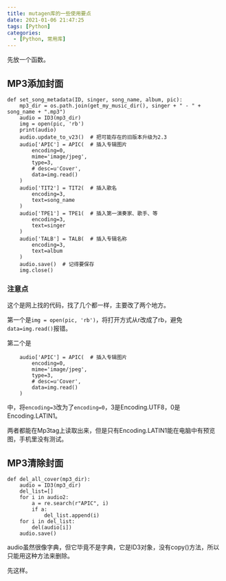 ```yaml
---
title: mutagen库的一些使用要点
date: 2021-01-06 21:47:25
tags: [Python]
categories: 
  - [Python, 常用库]
---
```

先放一个函数。

<!-- more -->

## MP3添加封面

```
def set_song_metadata(ID, singer, song_name, album, pic):
    mp3_dir = os.path.join(get_my_music_dir(), singer + " - " + song_name + ".mp3")
    audio = ID3(mp3_dir)
    img = open(pic, 'rb')
    print(audio)
    audio.update_to_v23()  # 把可能存在的旧版本升级为2.3
    audio['APIC'] = APIC(  # 插入专辑图片
        encoding=0,
        mime='image/jpeg',
        type=3,
        # desc=u'Cover',
        data=img.read()
    )
    audio['TIT2'] = TIT2(  # 插入歌名
        encoding=3,
        text=song_name
    )
    audio['TPE1'] = TPE1(  # 插入第一演奏家、歌手、等
        encoding=3,
        text=singer
    )
    audio['TALB'] = TALB(  # 插入专辑名称
        encoding=3,
        text=album
    )
    audio.save()  # 记得要保存
    img.close()
```

### 注意点

这个是网上找的代码，找了几个都一样，主要改了两个地方。

第一个是`img = open(pic, 'rb')`，将打开方式从r改成了rb，避免`data=img.read()`报错。

第二个是
```
    audio['APIC'] = APIC(  # 插入专辑图片
        encoding=0,
        mime='image/jpeg',
        type=3,
        # desc=u'Cover',
        data=img.read()
    )
```
中，将`encoding=3`改为了`encoding=0`，3是Encoding.UTF8，0是Encoding.LATIN1。

两者都能在Mp3tag上读取出来，但是只有Encoding.LATIN1能在电脑中有预览图，手机里没有测试。

## MP3清除封面

```
def del_all_cover(mp3_dir):
    audio = ID3(mp3_dir)
    del_list=[]
    for i in audio2:
        a = re.search(r"APIC", i)
        if a:
            del_list.append(i)
    for i in del_list:
        del(audio[i])
    audio.save()
```

audio虽然很像字典，但它毕竟不是字典，它是ID3对象，没有copy()方法，所以只能用这种方法来删除。

先这样。